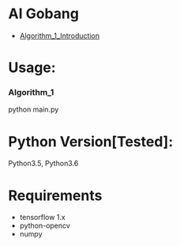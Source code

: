 # AI Gobang
- [Algorithm_1_Introduction](None)

# Usage:
### Algorithm_1
python main.py

# Python Version[Tested]:
Python3.5, Python3.6

# Requirements
- tensorflow 1.x
- python-opencv
- numpy